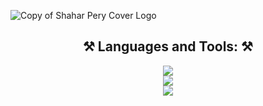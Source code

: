 ![Copy of Shahar Pery Cover Logo](https://github.com/PeryShahar/PeryShahar/assets/89962400/6d4a48a3-5af5-46c7-ad9a-a49e3ab36212)

<h2 align="center">⚒️ Languages and Tools: ⚒️</h2>
<div align="center">
    <img src="https://skillicons.dev/icons?i=js,ts,react,nodejs,nestjs" /><br>
    <img src="https://skillicons.dev/icons?i=html,css,sass,nextjs" /><br>
  <img src="https://skillicons.dev/icons?i=mongodb,mysql,linux,git" /><br>
</div>
